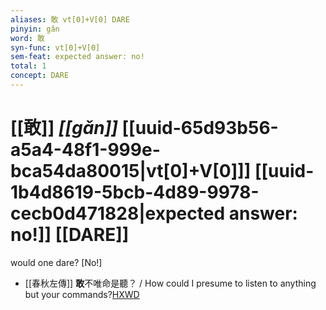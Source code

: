 ```yaml
---
aliases: 敢 vt[0]+V[0] DARE
pinyin: gǎn
word: 敢
syn-func: vt[0]+V[0]
sem-feat: expected answer: no!
total: 1
concept: DARE 
---
```

# [[敢]] *[[gǎn]]*  [[uuid-65d93b56-a5a4-48f1-999e-bca54da80015|vt[0]+V[0]]] [[uuid-1b4d8619-5bcb-4d89-9978-cecb0d471828|expected answer: no!]] [[DARE]]
would one dare? [No!]
 - [[春秋左傳]] **敢**不唯命是聽？ / How could I presume to listen to anything but your commands?[HXWD](https://hxwd.org/textview.html?location=KR1e0001_tls_007-229a.26)